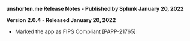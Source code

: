 **unshorten.me Release Notes - Published by Splunk January 20, 2022**


**Version 2.0.4 - Released January 20, 2022**

* Marked the app as FIPS Compliant [PAPP-21765]